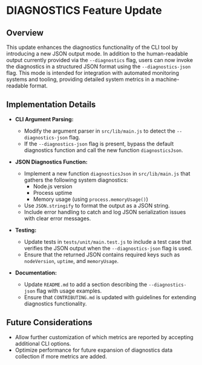 # DIAGNOSTICS Feature Update

## Overview
This update enhances the diagnostics functionality of the CLI tool by introducing a new JSON output mode. In addition to the human-readable output currently provided via the `--diagnostics` flag, users can now invoke the diagnostics in a structured JSON format using the `--diagnostics-json` flag. This mode is intended for integration with automated monitoring systems and tooling, providing detailed system metrics in a machine-readable format.

## Implementation Details
- **CLI Argument Parsing:**
  - Modify the argument parser in `src/lib/main.js` to detect the `--diagnostics-json` flag.
  - If the `--diagnostics-json` flag is present, bypass the default diagnostics function and call the new function `diagnosticsJson`.

- **JSON Diagnostics Function:**
  - Implement a new function `diagnosticsJson` in `src/lib/main.js` that gathers the following system diagnostics:
    - Node.js version
    - Process uptime
    - Memory usage (using `process.memoryUsage()`)
  - Use `JSON.stringify` to format the output as a JSON string.
  - Include error handling to catch and log JSON serialization issues with clear error messages.

- **Testing:**
  - Update tests in `tests/unit/main.test.js` to include a test case that verifies the JSON output when the `--diagnostics-json` flag is used.
  - Ensure that the returned JSON contains required keys such as `nodeVersion`, `uptime`, and `memoryUsage`.

- **Documentation:**
  - Update `README.md` to add a section describing the `--diagnostics-json` flag with usage examples.
  - Ensure that `CONTRIBUTING.md` is updated with guidelines for extending diagnostics functionality.

## Future Considerations
- Allow further customization of which metrics are reported by accepting additional CLI options.
- Optimize performance for future expansion of diagnostics data collection if more metrics are added.
